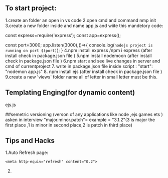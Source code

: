 ## To start project:
1.create an folder an open in vs code
2.open cmd and command nmp init
3.create a new folder inside and name app.js and wiite this mandetory code:

const express=require('express');
const app=express();

const port=3000;
app.listen(3000),()=>{
    console.log(`nodejs project is running on port $(port)`);
}
4.npm install express /npm i express (after install check in package.json file  ) 
5.npm install nodemoon (after install check in package.json file )
6.npm start and see live changes in server and cmd of  currentproject
7. write in package.json file inside script : "start": "nodemon app.js"
8. npm install ejs (after install check in package.json file )
9.create a new 'views'  folder name all of letter in small letter must be this.






## Templating Enging(for dynamic content)
ejs.js

##semetric versioning (verson of any applications like node ,ejs games ets )  asken in interview
"major.minor.patch"= example = "3.1.2"(3 is major the first place ,1 is minor in second place,2 is patch in third place)

## Tips and Hacks
1.Auto Refresh page:
 <!-- to auto refresh page the time you want  set inside content inside head tag -->
    <meta http-equiv="refresh" content="0.2">

2.





